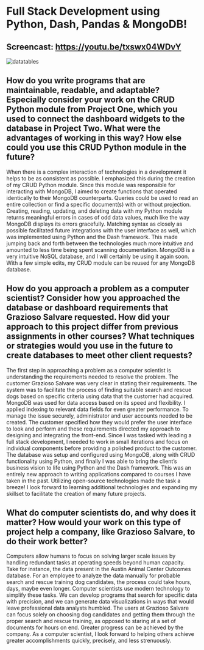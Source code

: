 # Full Stack Development using Python, Dash, Pandas & MongoDB!
## Screencast: https://youtu.be/txswx04WDvY
![datatables](https://user-images.githubusercontent.com/82340486/156209274-4c326a14-742a-47af-83a4-a7c9149cd94d.jpg)

## How do you write programs that are maintainable, readable, and adaptable? Especially consider your work on the CRUD Python module from Project One, which you used to connect the dashboard widgets to the database in Project Two. What were the advantages of working in this way? How else could you use this CRUD Python module in the future?
When there is a complex interaction of technologies in a development it helps to be as consistent as possible.  I emphasized this during the creation of my CRUD Python module.  Since this module was responsible for interacting with MongoDB, I aimed to create functions that operated identically to their MongoDB counterparts.  Queries could be used to read an entire collection or find a specific document(s) with or without projection.  Creating, reading, updating, and deleting data with my Python module returns meaningful errors in cases of odd data values, much like the way MongoDB displays its errors gracefully.  Matching syntax as closely as possible facilitated future integrations with the user interface as well, which was implemented using Python and the Dash framework.  This made jumping back and forth between the technologies much more intuitive and amounted to less time being spent scanning documentation.  MongoDB is a very intuitive NoSQL database, and I will certainly be using it again soon.  With a few simple edits, my CRUD module can be reused for any MongoDB database.   
## How do you approach a problem as a computer scientist? Consider how you approached the database or dashboard requirements that Grazioso Salvare requested. How did your approach to this project differ from previous assignments in other courses? What techniques or strategies would you use in the future to create databases to meet other client requests?
The first step in approaching a problem as a computer scientist is understanding the requirements needed to resolve the problem.  The customer Grazioso Salvare was very clear in stating their requirements.  The system was to facilitate the process of finding suitable search and rescue dogs based on specific criteria using data that the customer had acquired.  MongoDB was used for data access based on its speed and flexibility.  I applied indexing to relevant data fields for even greater performance.  To manage the issue securely, administrator and user accounts needed to be created.  The customer specified how they would prefer the user interface to look and perform and these requirements directed my approach to designing and integrating the front-end.  Since I was tasked with leading a full stack development, I needed to work in small iterations and focus on individual components before providing a polished product to the customer.  The database was setup and configured using MongoDB, along with CRUD functionality using Python, and finally I was able to bring the client’s business vision to life using Python and the Dash framework.  This was an entirely new approach to writing applications compared to courses I have taken in the past.  Utilizing open-source technologies made the task a breeze!  I look forward to learning additional technologies and expanding my skillset to facilitate the creation of many future projects.  
## What do computer scientists do, and why does it matter? How would your work on this type of project help a company, like Grazioso Salvare, to do their work better?
Computers allow humans to focus on solving larger scale issues by handling redundant tasks at operating speeds beyond human capacity.  Take for instance, the data present in the Austin Animal Center Outcomes database.  For an employee to analyze the data manually for probable search and rescue training dog candidates, the process could take hours, days, maybe even longer.  Computer scientists use modern technology to simplify these tasks.  We can develop programs that search for specific data with precision, and we can generate data visualizations in ways that would leave professional data analysts humbled.  The users at Grazioso Salvare can focus solely on choosing dog candidates and getting them through the proper search and rescue training, as opposed to staring at a set of documents for hours on end.  Greater progress can be achieved by the company.  As a computer scientist, I look forward to helping others achieve greater accomplishments quickly, precisely, and less strenuously.  
